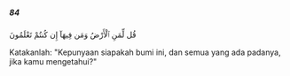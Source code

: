 ##### 84

<span class="ayah">قُل لِّمَنِ ٱلْأَرْضُ وَمَن فِيهَآ إِن كُنتُمْ تَعْلَمُونَ</span>

<span class="ayah_translation">Katakanlah: "Kepunyaan siapakah bumi ini, dan semua yang ada padanya, jika kamu mengetahui?"</span>
